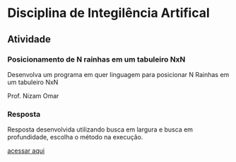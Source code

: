 # Disciplina de Integilência Artifical

## Atividade

### Posicionamento de N rainhas em um tabuleiro NxN

Desenvolva um programa em quer linguagem para posicionar N Rainhas em um tabuleiro NxN

Prof. Nizam Omar

### Resposta

Resposta desenvolvida utilizando busca em largura e busca em profundidade, escolha o método na execução.

[acessar aqui](index.html)
